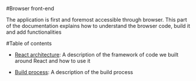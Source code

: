 #Browser front-end

The application is first and foremost accessible through browser. This part of the documentation explains how to understand the browser code, build it and add functionalities

#Table of contents

 - [React architecture](/docs/browser-front-end/react-architecture.md): A description of the framework of code we built around React and how to use it

 - [Build process](/docs/browser-front-end/build-process.md): A description of the build process